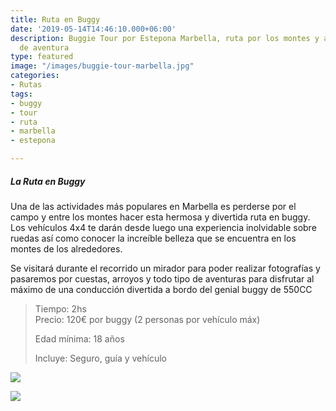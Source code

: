 ```yaml
---
title: Ruta en Buggy
date: '2019-05-14T14:46:10.000+06:00'
description: Buggie Tour por Estepona Marbella, ruta por los montes y arroyos, turismo
  de aventura
type: featured
image: "/images/buggie-tour-marbella.jpg"
categories:
- Rutas
tags:
- buggy
- tour
- ruta
- marbella
- estepona

---
```

##### La Ruta en Buggy

Una de las actividades más populares en Marbella es perderse por el campo y entre los montes hacer esta hermosa y divertida ruta en buggy. Los vehículos 4x4 te darán desde luego una experiencia inolvidable sobre ruedas así como conocer la increíble belleza que se encuentra en los montes de los alrededores. 

Se visitará durante el recorrido un mirador para poder realizar fotografías y pasaremos por cuestas, arroyos y todo tipo de aventuras para disfrutar al máximo de una conducción divertida a bordo del genial buggy de 550CC

> Tiempo: 2hs  
> Precio: 120€ por buggy (2 personas por vehículo máx)
>
> Edad mínima: 18 años
>
> Incluye: Seguro, guía y vehículo

![](/images/actividad-buggy-marbella.jpg)

[![](/images/boton-reservar-actividades.png)](https://actividadesmarbella.typeform.com/to/DCfs28au "Reservar actividad Buggy")